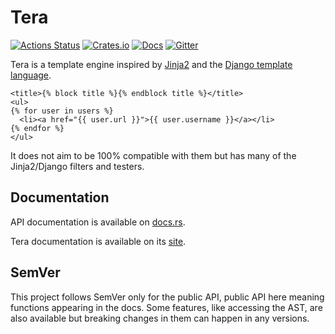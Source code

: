 # Tera

[![Actions Status](https://github.com/Keats/tera/workflows/ci/badge.svg)](https://github.com/Keats/tera/actions)
[![Crates.io](https://img.shields.io/crates/v/tera.svg)](https://crates.io/crates/tera)
[![Docs](https://docs.rs/tera/badge.svg)](https://docs.rs/crate/tera/)
[![Gitter](https://badges.gitter.im/Tera-templates/community.svg)](https://gitter.im/Tera-templates/community?utm_source=badge&utm_medium=badge&utm_campaign=pr-badge)

Tera is a template engine inspired by [Jinja2](http://jinja.pocoo.org/) and the [Django template language](https://docs.djangoproject.com/en/3.1/topics/templates/).

```jinja2
<title>{% block title %}{% endblock title %}</title>
<ul>
{% for user in users %}
  <li><a href="{{ user.url }}">{{ user.username }}</a></li>
{% endfor %}
</ul>
```

It does not aim to be 100% compatible with them but has many of the Jinja2/Django filters and testers.

## Documentation
API documentation is available on [docs.rs](https://docs.rs/crate/tera/).

Tera documentation is available on its [site](http://keats.github.io/tera/docs).

## SemVer
This project follows SemVer only for the public API, public API here meaning functions appearing in the docs.
Some features, like accessing the AST, are also available but breaking changes in them can happen in any versions.
